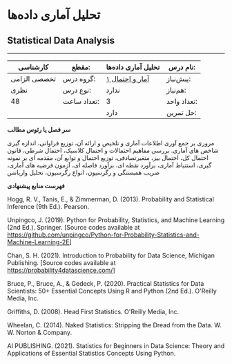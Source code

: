 # تحلیل آماری داده‌ها
## Statistical Data Analysis
_______________________________________________________________________________
| کارشناسی     | مقطع:       | تحلیل آماری داده‌ها                                        | نام درس:    |
| ------------ | ----------- | ---------------------------------------------------------- | ----------- |
| تخصصی الزامی | گروه درس:   | [آمار و احتمال ۱](../base/Probability-and-Statistics-I.md) | پیش‌نیاز:   |
| نظری         | نوع درس:    | ندارد                                                      | هم‌نیاز:    |
| 48           | تعداد ساعت: | 3                                                          | تعداد واحد: |
|              |             |  دارد                                                      | حل تمرین:   |

**سر فصل یا رئوس مطالب**

مروری بر جمع آوری اطلاعات آماری و تلخیص و ارائه آن، توزیع فراوانی، اندازه گیری شاخص های آماری. بررسی مفاهیم احتمالات و احتمال کلاسیک، احتمال شرطی، قانون احتمال کل، احتمال بیز، متغیرتصادفی، توزیع احتمال و توابع آن، مقدمه ای بر نمونه گیری، استنباط آماری، برآورد نقطه ای، برآورد فاصله ای، آزمون فرضیه های آماری، ضریب همبستگی و رگرسیون، انواع رگرسیون، تحلیل واریانس

**فهرست منابع پیشنهادی**

Hogg, R. V., Tanis, E., & Zimmerman, D. (2013). Probability and Statistical Inference (9th Ed.). Pearson.

Unpingco, J. (2019). Python for Probability, Statistics, and Machine Learning (2nd Ed.). Springer. [Source codes available at <https://github.com/unpingco/Python-for-Probability-Statistics-and-Machine-Learning-2E>]

Chan, S. H. (2021). Introduction to Probability for Data Science, Michigan Publishing. [Source codes available at <https://probability4datascience.com/>]

Bruce, P., Bruce, A., & Gedeck, P. (2020). Practical Statistics for Data Scientists: 50+ Essential Concepts Using R and Python (2nd Ed.). O'Reilly Media, Inc.

Griffiths, D. (2008). Head First Statistics. O'Reilly Media, Inc.

Wheelan, C. (2014). Naked Statistics: Stripping the Dread from the Data. W. W. Norton & Company.

AI PUBLISHING. (2021). Statistics for Beginners in Data Science: Theory and Applications of Essential Statistics Concepts Using Python.
